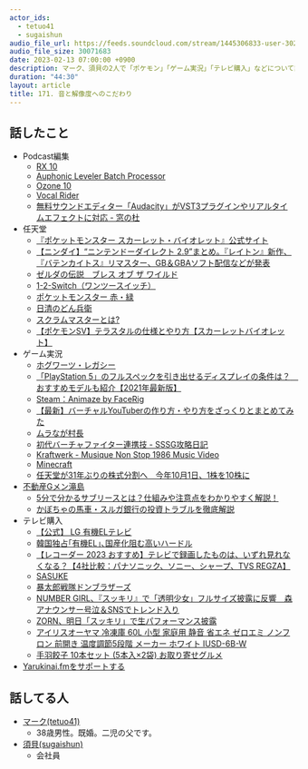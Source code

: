 ```yaml
---
actor_ids:
  - tetuo41
  - sugaishun
audio_file_url: https://feeds.soundcloud.com/stream/1445306833-user-302747142-yarukinai-171-2023-02-13.mp3
audio_file_size: 30071683
date: 2023-02-13 07:00:00 +0900
description: マーク、須貝の2人で「ポケモン」「ゲーム実況」「テレビ購入」などについて話しました。
duration: "44:30"
layout: article
title: 171. 音と解像度へのこだわり
---
```


## 話したこと
- Podcast編集
  - [RX 10](https://www.izotope.jp/jp/products/rx-10/)
  - [Auphonic Leveler Batch Processor](https://auphonic.com/leveler)
  - [Ozone 10](https://www.izotope.jp/jp/products/ozone-10/)
  - [Vocal Rider](https://wavesjapan.jp/plugins/vocal-rider)
  - [無料サウンドエディター「Audacity」がVST3プラグインやリアルタイムエフェクトに対応 - 窓の杜](https://forest.watch.impress.co.jp/docs/news/1442990.html)
- 任天堂
  - [『ポケットモンスター スカーレット・バイオレット』公式サイト](https://www.pokemon.co.jp/ex/sv/ja/)
  - [【ニンダイ】“ニンテンドーダイレクト 2.9”まとめ。『レイトン』新作、『バテンカイトス』リマスター、GB＆GBAソフト配信などが発表](https://www.famitsu.com/news/202302/09292046.html)
  - [ゼルダの伝説　ブレス オブ ザ ワイルド](https://www.nintendo.co.jp/zelda/botw/index.html)
  - [1-2-Switch（ワンツースイッチ）](https://www.nintendo.co.jp/switch/aacca/index.html)
  - [ポケットモンスター 赤・緑](https://www.pokemon.co.jp/game/other/gb-rg/)
  - [日清のどん兵衛](https://www.donbei.jp/)
  - [スクラムマスターとは?](https://www.atlassian.com/ja/agile/scrum/scrum-master)
  - [【ポケモンSV】テラスタルの仕様とやり方【スカーレットバイオレット】](https://game8.jp/pokemon-sv/469423)
- ゲーム実況
  - [ホグワーツ・レガシー](https://www.hogwartslegacy.com/ja-jp)
  - [「PlayStation 5」のフルスペックを引き出せるディスプレイの条件は？　おすすめモデルも紹介【2021年最新版】](https://www.itmedia.co.jp/fav/articles/2101/16/news030.html#1)
  - [Steam：Animaze by FaceRig](https://store.steampowered.com/app/1364390/Animaze_by_FaceRig/?l=japanese)
  - [【最新】バーチャルYouTuberの作り方・やり方をざっくりとまとめてみた](https://vip-jikkyo.net/how-to-be-a-virtual-youtuber#i-5)
  - [ムラなが村長](https://www.youtube.com/channel/UCB-KTzAIYVHbVc7QyRwagBw)
  - [初代バーチャファイター連携技 - SSSG攻略日記](https://sesesega.hatenablog.jp/entry/2022/05/26/224243)
  - [Kraftwerk - Musique Non Stop 1986 Music Video](https://www.youtube.com/watch?v=O0lIlROWro8)
  - [Minecraft](https://www.minecraft.net/ja-jp)
  - [任天堂が31年ぶりの株式分割へ　今年10月1日、1株を10株に](https://www.kyoto-np.co.jp/articles/biz/786623)
- [不動産Gメン滝島](https://www.youtube.com/@gmentakishima)
  - [5分で分かるサブリースとは？仕組みや注意点をわかりやすく解説！](https://www.global-link-m.com/reib/3453/)
  - [かぼちゃの馬車・スルガ銀行の投資トラブルを徹底解説](https://sharelove.tokyo/sharehouse/trouble/smartdays)
- テレビ購入
  - [【公式】 LG 有機ELテレビ](https://www.lg.com/jp/oled-tv)
  - [韓国独占｢有機EL｣､国産化阻む高いハードル](https://toyokeizai.net/articles/-/203383)
  - [【レコーダー 2023 おすすめ】テレビで録画したものは、いずれ見れなくなる？【4社比較：パナソニック、ソニー、シャープ、TVS REGZA】](https://youtu.be/JMCCJcov6KI?t=55)
  - [SASUKE](https://www.tbs.co.jp/sasuke_rising/)
  - [暴太郎戦隊ドンブラザーズ](https://www.tv-asahi.co.jp/donbro/)
  - [NUMBER GIRL、『スッキリ』で「透明少女」フルサイズ披露に反響　森アナウンサー号泣＆SNSでトレンド入り](https://realsound.jp/2022/12/post-1205660.html)
  - [ZORN、明日「スッキリ」で生パフォーマンス披露](https://natalie.mu/music/news/509384)
  - [アイリスオーヤマ 冷凍庫 60L 小型 家庭用 静音 省エネ ゼロエミ ノンフロン 前開き 温度調節5段階 メーカー ホワイト IUSD-6B-W](https://www.amazon.co.jp/dp/B08SVX7ZH7)
  - [手羽餃子 10本セット (5本入×2袋) お取り寄せグルメ](https://item.rakuten.co.jp/suigodori/tebgyoz/)
- [Yarukinai.fmをサポートする](https://note.com/tetuo41/circle)

## 話してる人
- [マーク(tetuo41)](https://twitter.com/tetuo41)
  - 38歳男性。既婚。二児の父です。
- [須貝(sugaishun)](https://twitter.com/sugaishun)
  - 会社員
